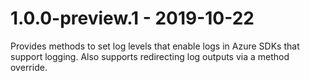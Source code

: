 # 1.0.0-preview.1 - 2019-10-22

Provides methods to set log levels that enable logs in Azure SDKs that support logging.
Also supports redirecting log outputs via a method override.
